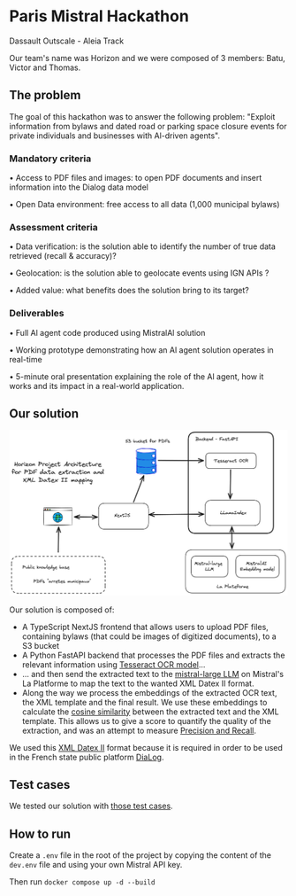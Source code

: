# Paris Mistral Hackathon
Dassault Outscale - Aleia Track

Our team's name was Horizon and we were composed of 3 members: Batu, Victor and Thomas.

## The problem

The goal of this hackathon was to answer the following problem:
"Exploit information from bylaws and dated road or parking space closure events for private individuals and businesses with Al-driven agents".

### Mandatory criteria

• Access to PDF files and images: to open PDF documents and insert information into the Dialog data model

• Open Data environment: free access to all data (1,000 municipal bylaws)

### Assessment criteria

• Data verification: is the solution able to identify the number of true data retrieved (recall & accuracy)?

• Geolocation: is the solution able to geolocate events using IGN APIs ?

• Added value: what benefits does the solution bring to its target?

### Deliverables

• Full Al agent code produced using MistralAl solution

• Working prototype demonstrating how an Al agent solution operates in real-time

• 5-minute oral presentation explaining the role of the Al agent, how it works and its impact in a real-world application.

## Our solution

<img src="horizon-architecture.png" alt="Architecture" width="700"/>

Our solution is composed of:
- A TypeScript NextJS frontend that allows users to upload PDF files, containing bylaws (that could be images of digitized documents), to a S3 bucket
- A Python FastAPI backend that processes the PDF files and extracts the relevant information using [Tesseract OCR model](https://github.com/tesseract-ocr/tesseract)...
- ... and then send the extracted text to the [mistral-large LLM](https://docs.mistral.ai/api/#operation/createChatCompletion) on Mistral's La Platforme to map the text to the wanted XML Datex II format.
- Along the way we process the embeddings of the extracted OCR text, the XML template and the final result. We use these embeddings to calculate the [cosine similarity](https://en.wikipedia.org/wiki/Cosine_similarity) between the extracted text and the XML template. This allows us to give a score to quantify the quality of the extraction, and was an attempt to measure [Precision and Recall](https://en.wikipedia.org/wiki/Precision_and_recall).

We used this [XML Datex II](https://datex2.eu/) format because it is required in order to be used in the French state public platform [DiaLog](https://dialog.beta.gouv.fr/services-numeriques).

## Test cases

We tested our solution with [those test cases](https://drive.google.com/file/d/18ziqae71Jgafd_HlUXvD1Fx8tLYm_k5K/view?usp=sharing).

## How to run

Create a `.env` file in the root of the project by copying the content of the `dev.env` file and using your own Mistral API key.

Then run `docker compose up -d --build`
